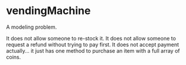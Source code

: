 # vendingMachine
A modeling problem.

It does not allow someone to re-stock it.
It does not allow someone to request a refund without trying to pay first.
It does not accept payment actually... it just has one method to purchase an item with a full array of coins.
